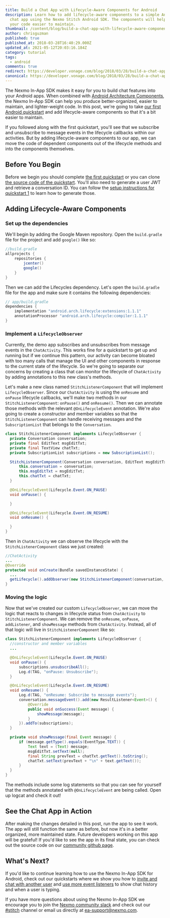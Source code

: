 ```yaml
---
title: Build a Chat App with Lifecycle-Aware Components for Android
description: Learn how to add lifecycle-aware components to a simple Android
  chat app using the Nexmo Stitch Android SDK. The components will help make
  your code easier to maintain.
thumbnail: /content/blog/build-a-chat-app-with-lifecycle-aware-components-for-android-dr/29681523_10214313232718463_78717085_o.jpg
author: chrisguzman
published: true
published_at: 2018-03-28T16:40:29.000Z
updated_at: 2021-05-12T20:03:16.184Z
category: tutorial
tags:
  - android
comments: true
redirect: https://developer.vonage.com/blog/2018/03/28/build-a-chat-app-with-lifecycle-aware-components-for-android-dr
canonical: https://developer.vonage.com/blog/2018/03/28/build-a-chat-app-with-lifecycle-aware-components-for-android-dr
---
```

The Nexmo In-App SDK makes it easy for you to build chat features into your Android apps. When combined with [Android Architecture Components](https://developer.android.com/topic/libraries/architecture/index.html), the Nexmo In-App SDK can help you produce better-organized, easier to maintain, and lighter-weight code. In this post, we're going to take [our first Android quickstart](https://developer.nexmo.com/stitch/in-app-messaging/guides/1-simple-conversation?platform=android) and add lifecycle-aware components so that it's a bit easier to maintain.

If you followed along with the first quickstart, you'll see that we subscribe and unsubscribe to message events in the lifecycle callbacks within our activities. But by adding lifecycle-aware components to our app, we can move the code of dependent components out of the lifecycle methods and into the components themselves.


## Before You Begin

Before we begin you should complete [the first quickstart](https://developer.nexmo.com/stitch/in-app-messaging/guides/1-simple-conversation?platform=android) or you can clone [the source code of the quickstart](https://github.com/Nexmo/conversation-android-quickstart/tree/master/examples/1-simple-conversation). You'll also need to generate a user JWT and retrieve a conversation ID. You can follow the [setup instructions for quickstart 1](https://developer.nexmo.com/stitch/in-app-messaging/guides/1-simple-conversation?platform=android#1-setup) to learn how to generate those.

## Adding Lifecycle-Aware Components

### Set up the dependencies

We'll begin by adding the Google Maven repository. Open the `build.gradle` file for the project and add `google()` like so:

```groovy
//build.gradle
allprojects {
    repositories {
        jcenter()
        google()
    }
}
```

Then we can add the Lifecycles dependency. Let's open the `build.gradle` file for the app and make sure it contains the following dependencies:

```groovy
// app/build.gradle
dependencies {
    implementation "android.arch.lifecycle:extensions:1.1.1"
    annotationProcessor "android.arch.lifecycle:compiler:1.1.1"
}
```

### Implement a `LifecycleObserver`

Currently, the demo app subscribes and unsubscribes from message events in the `ChatActivity`. This works fine for a quickstart to get up and running but if we continue this pattern, our activity can become bloated with too many calls that manage the UI and other components in response to the current state of the lifecycle. So we're going to separate our concerns by creating a class that can monitor the lifecycle of `ChatActivity` by adding annotations to this new class's methods.

Let's make a new class named `StitchListenerComponent` that will implement `LifecycleObserver`. Since our `ChatActivity` is using the `onResume` and `onPause` lifecycle callbacks, we'll make two methods in our `StitchListenerComponent`: `onPause()` and `onResume()`. Then we can annotate those methods with the relevant `@OnLifecycleEvent` annotation. We're also going to create a constructor and member variables so that the `StitchListenerComponent` can handle receiving messages and the `SubscriptionList` that belongs to the `Conversation`.

```java
class StitchListenerComponent implements LifecycleObserver {
  private Conversation conversation;
  private final EditText msgEditTxt;
  private final TextView chatTxt;
  private SubscriptionList subscriptions = new SubscriptionList();

  StitchListenerComponent(Conversation conversation, EditText msgEditTxt, TextView chatTxt) {
      this.conversation = conversation;
      this.msgEditTxt = msgEditTxt;
      this.chatTxt = chatTxt;
  }

  @OnLifecycleEvent(Lifecycle.Event.ON_PAUSE)
  void onPause() {

  }

  @OnLifecycleEvent(Lifecycle.Event.ON_RESUME)
  void onResume() {

  }
}
```

Then in `ChatActivity` we can observe the lifecycle with the `StitchListenerComponent` class we just created:

```java
//ChatActivity
...
@Override
protected void onCreate(Bundle savedInstanceState) {
  ...
  getLifecycle().addObserver(new StitchListenerComponent(conversation, msgEditTxt, chatTxt));
}
```

### Moving the logic

Now that we've created our custom `LifecycleObserver`, we can move the logic that reacts to changes in lifecycle status from `ChatActivity` to `StitchListenerComponent`. We can remove the `onResume`, `onPause`, `addListener`, and `showMessage` methods from `ChatActivity`. Instead, all of that logic will live in `StitchListenerComponent` like so:

```java
class StitchListenerComponent implements LifecycleObserver {
  //constructor and member variables
  ...

  @OnLifecycleEvent(Lifecycle.Event.ON_PAUSE)
  void onPause() {
      subscriptions.unsubscribeAll();
      Log.d(TAG, "onPause: Unsubscribe");
  }

  @OnLifecycleEvent(Lifecycle.Event.ON_RESUME)
  void onResume() {
      Log.d(TAG, "onResume: Subscribe to message events");
      conversation.messageEvent().add(new ResultListener<Event>() {
          @Override
          public void onSuccess(Event message) {
              showMessage(message);
          }
      }).addTo(subscriptions);
  }

  private void showMessage(final Event message) {
      if (message.getType().equals(EventType.TEXT)) {
          Text text = (Text) message;
          msgEditTxt.setText(null);
          final String prevText = chatTxt.getText().toString();
          chatTxt.setText(prevText + "\n" + text.getText());
      }
  }
}
```
The methods include some log statements so that you can see for yourself that the methods annotated with `@OnLifecycleEvent` are being called. Open up logcat and check it out!

## See the Chat App in Action

After making the changes detailed in this post, run the app to see it work. The app will still function the same as before, but now it's in a better organized, more maintained state. Future developers working on this app will be grateful! If you'd like to see the app in its final state, you can check out the source code on our [community github page](https://github.com/nexmo-community/stitch-android-lifecycle-components).

## What's Next?

If you'd like to continue learning how to use the Nexmo In-App SDK for Android, check out our quickstarts where we show you how to [invite and chat with another user](https://developer.nexmo.com/stitch/in-app-messaging/guides/2-inviting-members?platform=android) and [use more event listeners](https://developer.nexmo.com/stitch/in-app-messaging/guides/3-utilizing-events?platform=android) to show chat history and when a user is typing. 

If you have more questions about using the Nexmo In-App SDK we encourage you to join the [Nexmo community slack](https://developer.nexmo.com/community/slack/) and check out our [#stitch](https://nexmo-community.slack.com/messages/C9H152ATW) channel or email us directly at [ea-support@nexmo.com](mailto:ea-support@nexmo.com).
